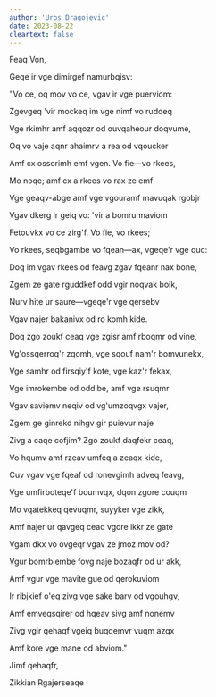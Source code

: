 ```yaml
---
author: 'Uros Dragojevic'
date: 2023-08-22
cleartext: false
---
```

<div class="text-red-600">
Feaq Von,

Geqe ir vge dimirgef namurbqisv:

"Vo ce, oq mov vo ce, vgav ir vge puerviom:

Zgevgeq 'vir mockeq im vge nimf vo ruddeq

Vge rkimhr amf aqqozr od ouvqaheour doqvume,

Oq vo vaje aqnr ahaimrv a rea od vqoucker

Amf cx ossorimh emf vgen. Vo fie—vo rkees,

Mo noqe; amf cx a rkees vo rax ze emf

Vge geaqv-abge amf vge vgouramf mavuqak rgobjr

Vgav dkerg ir geiq vo: 'vir a bomrunnaviom

Fetouvkx vo ce zirg'f. Vo fie, vo rkees;

Vo rkees, seqbgambe vo fqean—ax, vgeqe'r vge quc:

Doq im vgav rkees od feavg zgav fqeanr nax bone,

Zgem ze gate rguddkef odd vgir noqvak boik,

Nurv hite ur saure—vgeqe'r vge qersebv

Vgav najer bakanivx od ro komh kide.

Doq zgo zoukf ceaq vge zgisr amf rboqmr od vine,

Vg'ossqerroq'r zqomh, vge sqouf nam'r bomvunekx,

Vge samhr od firsqiy'f kote, vge kaz'r fekax,

Vge imrokembe od oddibe, amf vge rsuqmr

Vgav saviemv neqiv od vg'umzoqvgx vajer,

Zgem ge ginrekd nihgv gir puievur naje

Zivg a caqe cofjim? Zgo zoukf daqfekr ceaq,

Vo hqumv amf rzeav umfeq a zeaqx kide,

Cuv vgav vge fqeaf od ronevgimh adveq feavg,

Vge umfirboteqe'f boumvqx, dqon zgore couqm

Mo vqatekkeq qevuqmr, suyyker vge zikk,

Amf najer ur qavgeq ceaq vgore ikkr ze gate

Vgam dkx vo ovgeqr vgav ze jmoz mov od?

Vgur bomrbiembe fovg naje bozaqfr od ur akk,

Amf vgur vge mavite gue od qerokuviom

Ir ribjkief o'eq zivg vge sake barv od vgouhgv,

Amf emveqsqirer od hqeav sivg amf nonemv

Zivg vgir qehaqf vgeiq buqqemvr vuqm azqx

Amf kore vge mane od abviom."

Jimf qehaqfr,

Zikkian Rgajerseaqe
</div>